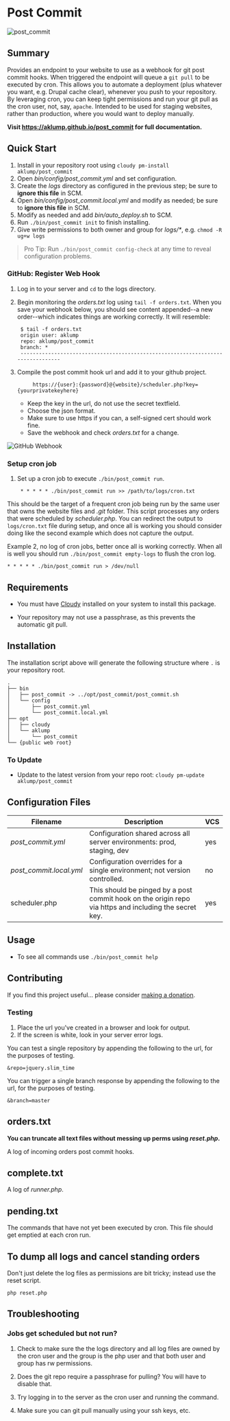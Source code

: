 # Post Commit

![post_commit](images/screenshot.jpg)

## Summary

Provides an endpoint to your website to use as a webhook for git post commit hooks.  When triggered the endpoint will queue a `git pull` to be executed by cron.  This allows you to automate a deployment (plus whatever you want, e.g. Drupal cache clear), whenever you push to your repository.  By leveraging cron, you can keep tight permissions and run your git pull as the cron user, not, say, `apache`.  Intended to be used for staging websites, rather than production, where you would want to deploy manually.

**Visit <https://aklump.github.io/post_commit> for full documentation.**

## Quick Start

1. Install in your repository root using `cloudy pm-install aklump/post_commit`
1. Open _bin/config/post_commit.yml_ and set configuration.
1. Create the _logs_ directory as configured in the previous step; be sure to **ignore this file** in SCM.
1. Open _bin/config/post_commit.local.yml_ and modify as needed; be sure to **ignore this file** in SCM.
1. Modify as needed and add _bin/auto_deploy.sh_ to SCM.
1. Run `./bin/post_commit init` to finish installing.
1. Give write permissions to both owner and group for _logs/*_, e.g. `chmod -R ug+w logs`

> Pro Tip: Run `./bin/post_commit config-check` at any time to reveal configuration problems.

### GitHub: Register Web Hook

1. Log in to your server and `cd` to the logs directory.
1. Begin monitoring the _orders.txt_ log using `tail -f orders.txt`.  When you save your webhook below, you should see content appended--a new order--which indicates things are working correctly.  It will resemble:

        $ tail -f orders.txt
        origin user: aklump
        repo: aklump/post_commit
        branch: *
        --------------------------------------------------------------------------------

1. Compile the post commit hook url and add it to your github project.

            https://{user}:{password}@{website}/scheduler.php?key={yourprivatekeyhere}
            
    * Keep the key in the url, do not use the secret textfield.
    * Choose the json format.
    * Make sure to use https if you can, a self-signed cert should work fine.
    * Save the webhook and check _orders.txt_ for a change.


![GitHub Webhook](images/webhook.png)

### Setup cron job

1. Set up a cron job to execute `./bin/post_commit run`.

        * * * * * ./bin/post_commit run >> /path/to/logs/cron.txt
    
This should be the target of a frequent cron job being run by the same user that owns the website files and _.git_ folder.  This script processes any orders that were scheduled by _scheduler.php_.  You can redirect the output to `logs/cron.txt` file during setup, and once all is working you should consider doing like the second example which does not capture the output.
    
Example 2, no log of cron jobs, better once all is working correctly.  When all is well you should run `./bin/post_commit empty-logs` to flush the cron log.

    * * * * * ./bin/post_commit run > /dev/null
            
## Requirements

* You must have [Cloudy](https://github.com/aklump/cloudy) installed on your system to install this package.

* Your repository may not use a passphrase, as this prevents the automatic git pull.

## Installation

The installation script above will generate the following structure where `.` is your repository root.

    .
    ├── bin
    │   ├── post_commit -> ../opt/post_commit/post_commit.sh
    │   └── config
    │       ├── post_commit.yml
    │       └── post_commit.local.yml
    ├── opt
    │   ├── cloudy
    │   └── aklump
    │       └── post_commit
    └── {public web root}

    
### To Update

- Update to the latest version from your repo root: `cloudy pm-update aklump/post_commit`

## Configuration Files

| Filename | Description | VCS |
|----------|----------|---|
| _post_commit.yml_ | Configuration shared across all server environments: prod, staging, dev  | yes |
| _post_commit.local.yml_ | Configuration overrides for a single environment; not version controlled. | no |
| scheduler.php | This should be pinged by a post commit hook on the origin repo via https and including the secret key.  | yes  |

## Usage

* To see all commands use `./bin/post_commit help`

## Contributing

If you find this project useful... please consider [making a donation](https://www.paypal.com/cgi-bin/webscr?cmd=_s-xclick&hosted_button_id=4E5KZHDQCEUV8&item_name=Gratitude%20for%20aklump%2Fpost_commit).



### Testing

1. Place the url you've created in a browser and look for output.
2. If the screen is white, look in your server error logs.

You can test a single repository by appending the following to the url, for the purposes of testing.

    &repo=jquery.slim_time

You can trigger a single branch response by appending the following to the url, for the purposes of testing.

    &branch=master
    

## orders.txt

**You can truncate all text files without messing up perms using _reset.php_.**

A log of incoming orders post commit hooks.

## complete.txt

A log of _runner.php_.

## pending.txt

The commands that have not yet been executed by cron.  This file should get emptied at each cron run.

## To dump all logs and cancel standing orders

Don't just delete the log files as permissions are bit tricky; instead use the reset script.

    php reset.php

## Troubleshooting

### Jobs get scheduled but not run?

1. Check to make sure the the logs directory and all log files are owned by the cron user and the group is the php user and that both user and group has rw permissions.

1. Does the git repo require a passphrase for pulling?  You will have to disable that.

1. Try logging in to the server as the cron user and running the command.

1. Make sure you can git pull manually using your ssh keys, etc.

